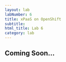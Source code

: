 ```yaml
---
layout: lab
labNumber: 6
title: xPaaS on OpenShift
subtitle: 
html_title: Lab 6
category: lab
---
```


## Coming Soon...